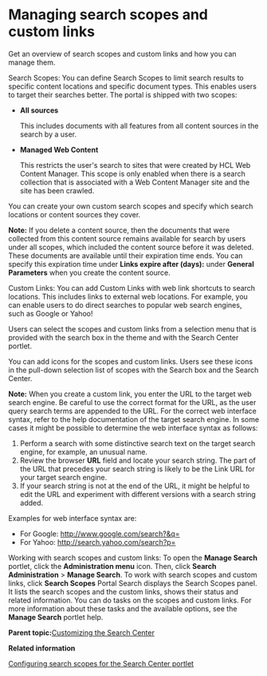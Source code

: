 # Managing search scopes and custom links

Get an overview of search scopes and custom links and how you can manage them.

Search Scopes: You can define Search Scopes to limit search results to specific content locations and specific document types. This enables users to target their searches better. The portal is shipped with two scopes:

-   **All sources**

    This includes documents with all features from all content sources in the search by a user.

-   **Managed Web Content**

    This restricts the user's search to sites that were created by HCL Web Content Manager. This scope is only enabled when there is a search collection that is associated with a Web Content Manager site and the site has been crawled.


You can create your own custom search scopes and specify which search locations or content sources they cover.

**Note:** If you delete a content source, then the documents that were collected from this content source remains available for search by users under all scopes, which included the content source before it was deleted. These documents are available until their expiration time ends. You can specify this expiration time under **Links expire after \(days\):** under **General Parameters** when you create the content source.

Custom Links: You can add Custom Links with web link shortcuts to search locations. This includes links to external web locations. For example, you can enable users to do direct searches to popular web search engines, such as Google or Yahoo!

Users can select the scopes and custom links from a selection menu that is provided with the search box in the theme and with the Search Center portlet.

You can add icons for the scopes and custom links. Users see these icons in the pull-down selection list of scopes with the Search box and the Search Center.

**Note:** When you create a custom link, you enter the URL to the target web search engine. Be careful to use the correct format for the URL, as the user query search terms are appended to the URL. For the correct web interface syntax, refer to the help documentation of the target search engine. In some cases it might be possible to determine the web interface syntax as follows:

1.  Perform a search with some distinctive search text on the target search engine, for example, an unusual name.
2.  Review the browser **URL** field and locate your search string. The part of the URL that precedes your search string is likely to be the Link URL for your target search engine.
3.  If your search string is not at the end of the URL, it might be helpful to edit the URL and experiment with different versions with a search string added.

Examples for web interface syntax are:

-   For Google: http://www.google.com/search?&q=
-   For Yahoo: http://search.yahoo.com/search?p=

Working with search scopes and custom links: To open the **Manage Search** portlet, click the **Administration menu** icon. Then, click **Search Administration** \> **Manage Search**. To work with search scopes and custom links, click **Search Scopes** Portal Search displays the Search Scopes panel. It lists the search scopes and the custom links, shows their status and related information. You can do tasks on the scopes and custom links. For more information about these tasks and the available options, see the **Manage Search** portlet help.

**Parent topic:**[Customizing the Search Center](../admin-system/srtcentercustomze.md)

**Related information**  


[Configuring search scopes for the Search Center portlet](../admin-system/srtcfg_sc_scopes.md)

